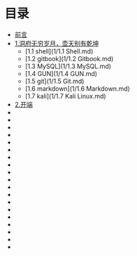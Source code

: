 # 目录

- [前言](README.md)
- [1.洞府无穷岁月，壶天别有乾坤](1.md)
   - [1.1 shell](1/1.1 Shell.md)
   - [1.2 gitbook](1/1.2 Gitbook.md)
   - [1.3 MySQL](1/1.3 MySQL.md)
   - [1.4 GUN](1/1.4 GUN.md)
   - [1.5 git](1/1.5 Git.md)
   - [1.6 markdown](1/1.6 Markdown.md)
   - [1.7 kali](1/1.7 Kali Linux.md)
- [2.开端](2.md)
- 
- 
- 
- 
- 
- 
- 
- 
- 
- 
- 
- 
- 
- 
- 
- 
- 
- 
- 

